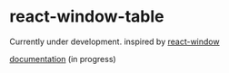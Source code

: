 # react-window-table

Currently under development. inspired by [react-window](https://github.com/bvaughn/react-window)

[documentation](https://bluewings.github.io/react-window-table/) (in progress)
